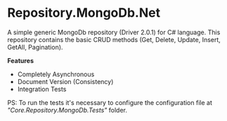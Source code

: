 # Repository.MongoDb.Net
A simple generic MongoDb repository (Driver 2.0.1) for C# language. This repository contains the basic CRUD methods (Get, Delete, Update, Insert, GetAll, Pagination).

**Features**
 - Completely Asynchronous
 - Document Version (Consistency)
 - Integration Tests

PS: To run the tests it's necessary to configure the configuration file at *"Core.Repository.MongoDb.Tests"* folder.
